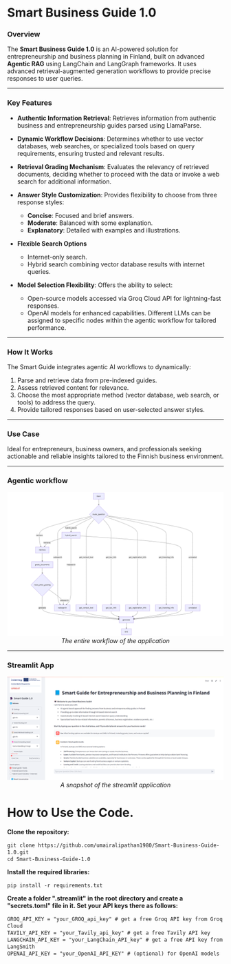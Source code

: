 # Smart Business Guide 1.0

### Overview
The **Smart Business Guide 1.0** is an AI-powered solution for entrepreneurship and business planning in Finland, built on advanced **Agentic RAG** using LangChain and LangGraph frameworks. It uses advanced retrieval-augmented generation workflows to provide precise responses to user queries.

---

### Key Features

- **Authentic Information Retrieval**: Retrieves information from authentic business and entrepreneurship guides parsed using LlamaParse.

- **Dynamic Workflow Decisions**: Determines whether to use vector databases, web searches, or specialized tools based on query requirements, ensuring trusted and relevant results.

- **Retrieval Grading Mechanism**: Evaluates the relevancy of retrieved documents, deciding whether to proceed with the data or invoke a web search for additional information.

- **Answer Style Customization**: Provides flexibility to choose from three response styles:
  - **Concise**: Focused and brief answers.
  - **Moderate**: Balanced with some explanation.
  - **Explanatory**: Detailed with examples and illustrations.

- **Flexible Search Options**  
  - Internet-only search.
  - Hybrid search combining vector database results with internet queries.

- **Model Selection Flexibility**: Offers the ability to select:
  - Open-source models accessed via Groq Cloud API for lightning-fast responses.
  - OpenAI models for enhanced capabilities.
  Different LLMs can be assigned to specific nodes within the agentic workflow for tailored performance.

---

### How It Works
The Smart Guide integrates agentic AI workflows to dynamically:
1. Parse and retrieve data from pre-indexed guides.
2. Assess retrieved content for relevance.
3. Choose the most appropriate method (vector database, web search, or tools) to address the query.
4. Provide tailored responses based on user-selected answer styles.

---

### Use Case
Ideal for entrepreneurs, business owners, and professionals seeking actionable and reliable insights tailored to the Finnish business environment.

---
### Agentic workflow
<p align="center">
  <img src="images/agentic_workflow.png" alt="My Figure" width="1200">
  <br>
  <em>The entire workflow of the application</em>
</p>  

---
### Streamlit App
<p align="center">
  <img src="images/updated streamlit app.png" alt="My Figure" width="1000">
  <br>
  <em>A snapshot of the streamlit application</em>
</p>  

# How to Use the Code.
**Clone the repository:**
   ```
   git clone https://github.com/umairalipathan1980/Smart-Business-Guide-1.0.git
   cd Smart-Business-Guide-1.0
   ```
**Install the required libraries:**
   ```
   pip install -r requirements.txt
   ```
**Create a folder ".streamlit" in the root directory and create a "secrets.toml" file in it. Set your API keys there as follows:**
   ```
   GROQ_API_KEY = "your_GROQ_api_key" # get a free Groq API key from Groq Cloud
   TAVILY_API_KEY = "your_Tavily_api_key" # get a free Tavily API key
   LANGCHAIN_API_KEY = "your_LangChain_API_key" # get a free API key from LangSmith
   OPENAI_API_KEY = "your_OpenAI_API_KEY" # (optional) for OpenAI models
   ```
